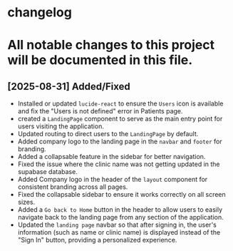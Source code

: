 # changelog

# All notable changes to this project will be documented in this file.

## [2025-08-31] Added/Fixed

- Installed or updated `lucide-react` to ensure the `Users` icon is available and fix the "Users is not defined" error in Patients page.
- created a `LandingPage` component to serve as the main entry point for users visiting the application.
- Updated routing to direct users to the `LandingPage` by default.
- Added company logo to the landing page in the `navbar` and `footer` for branding.
- Added a collapsable feature in the sidebar for better navigation.
- Fixed the issue where the clinic name was not getting updated in the supabase database.
- Added Company logo in the header of the `layout` component for consistent branding across all pages.
- Fixed the collapsable sidebar to ensure it works correctly on all screen sizes.
- Added a `Go back to Home` button in the header to allow users to easily navigate back to the landing page from any section of the application.
- Updated the `landing page` navbar so that after signing in, the user's information (such as name or clinic name) is displayed instead of the "Sign In" button, providing a personalized experience.
